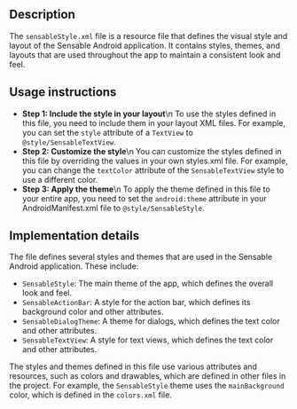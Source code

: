 ## Description

The `sensableStyle.xml` file is a resource file that defines the visual style and layout of the Sensable Android application. It contains styles, themes, and layouts that are used throughout the app to maintain a consistent look and feel.


## Usage instructions


*   **Step 1: Include the style in your layout**\n To use the styles defined in this file, you need to include them in your layout XML files. For example, you can set the `style` attribute of a `TextView` to `@style/SensableTextView`.
*   **Step 2: Customize the style**\n You can customize the styles defined in this file by overriding the values in your own styles.xml file. For example, you can change the `textColor` attribute of the `SensableTextView` style to use a different color.
*   **Step 3: Apply the theme**\n To apply the theme defined in this file to your entire app, you need to set the `android:theme` attribute in your AndroidManifest.xml file to `@style/SensableStyle`.


## Implementation details


The file defines several styles and themes that are used in the Sensable Android application. These include:

*   `SensableStyle`: The main theme of the app, which defines the overall look and feel.
*   `SensableActionBar`: A style for the action bar, which defines its background color and other attributes.
*   `SensableDialogTheme`: A theme for dialogs, which defines the text color and other attributes.
*   `SensableTextView`: A style for text views, which defines the text color and other attributes.

The styles and themes defined in this file use various attributes and resources, such as colors and drawables, which are defined in other files in the project. For example, the `SensableStyle` theme uses the `mainBackground` color, which is defined in the `colors.xml` file.



